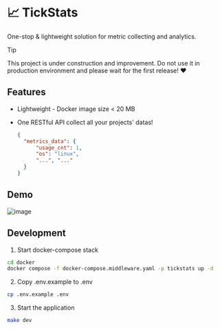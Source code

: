 # 📈 TickStats

One-stop & lightweight solution for metric collecting and analytics.

> [!TIP]
> This project is under construction and improvement. Do not use it in production environment and please wait for the first release! ❤️

## Features

- Lightweight - Docker image size < 20 MB
- One RESTful API collect all your projects' datas!
  
  ```json
  {
    "metrics_data": {
        "usage_cnt": 1,
        "os": "linux",
        "...", "..."
    }
  }
  ```

## Demo

![image](https://github.com/user-attachments/assets/2d8e6267-a3ad-40cb-9957-3310687a5f27)

## Development

1. Start docker-compose stack

```bash
cd docker
docker compose -f docker-compose.middleware.yaml -p tickstats up -d
```

2. Copy .env.example to .env

```bash
cp .env.example .env
```

3. Start the application

```bash
make dev
```
